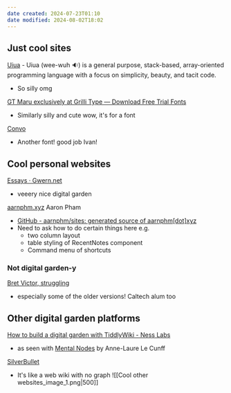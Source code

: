 ```yaml
---
date created: 2024-07-23T01:10
date modified: 2024-08-02T18:02
---
```


## Just cool sites

[Uiua](https://www.uiua.org/) - Uiua (wee-wuh 🔉) is a general purpose, stack-based, array-oriented programming language with a focus on simplicity, beauty, and tacit code.

- So silly omg

[GT Maru exclusively at Grilli Type — Download Free Trial Fonts](https://gt-maru.com/) 

- Similarly silly and cute wow, it's for a font

[Convo](https://www.convo.design/) 

- Another font! good job Ivan!

## Cool personal websites

[Essays · Gwern.net](https://gwern.net/) 

- veeery nice digital garden 

[aarnphm.xyz](https://aarnphm.xyz/ "https://aarnphm.xyz") Aaron Pham 

- [GitHub - aarnphm/sites: generated source of aarnphm\[dot\]xyz](https://github.com/aarnphm/sites/tree/main) 
- Need to ask how to do certain things here e.g.
	- two column layout
	- table styling of RecentNotes component
	- Command menu of shortcuts

### Not digital garden-y

[Bret Victor, struggling](https://worrydream.com/)

- especially some of the older versions! Caltech alum too

## Other digital garden platforms

[How to build a digital garden with TiddlyWiki - Ness Labs](https://nesslabs.com/digital-garden-tiddlywiki) 

- as seen with [Mental Nodes](https://www.mentalnodes.com/) by Anne-Laure Le Cunff

[SilverBullet](https://silverbullet.md/)

- It's like a web wiki with no graph
![[Cool other websites_image_1.png|500]]